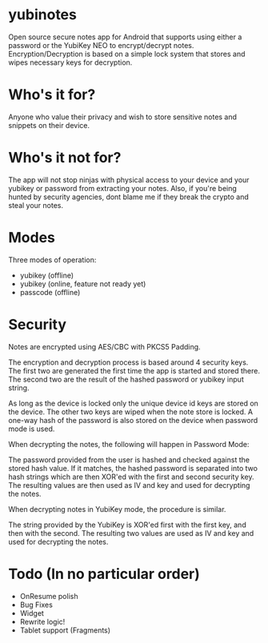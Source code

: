 yubinotes
=========

Open source secure notes app for Android that supports using either a password or the YubiKey NEO to encrypt/decrypt notes. Encryption/Decryption is based on a simple lock system that stores and wipes necessary keys for decryption. 

Who's it for?
======
Anyone who value their privacy and wish to store sensitive notes and snippets on their device. 

Who's it not for?
=====
The app will not stop ninjas with physical access to your device and your yubikey or password from extracting your notes. Also, if you're being hunted by security agencies, dont blame me if they break the crypto and steal your notes.

Modes
====

Three modes of operation:

* yubikey (offline)
* yubikey (online, feature not ready yet)
* passcode (offline)

Security
===

Notes are encrypted using AES/CBC with PKCS5 Padding. 

The encryption and decryption process is based around 4 security keys. The first two are generated the first time the app is started and stored there. The second two are the result of the hashed password or yubikey input string. 

As long as the device is locked only the unique device id keys are stored on the device. The other two keys are wiped when the note store is locked. A one-way hash of the password is also stored on the device when password mode is used.

When decrypting the notes, the following will happen in Password Mode:

The password provided from the user is hashed and checked against the stored hash value. If it matches, the hashed password is separated into two hash strings which are then XOR'ed with the first and second security key. The resulting values are then used as IV and key and used for decrypting the notes.

When decrypting notes in YubiKey mode, the procedure is similar.

The string provided by the YubiKey is XOR'ed first with the first key, and then with the second. The resulting two values are used as IV and key and used for decrypting the notes.


Todo (In no particular order)
===
* OnResume polish
* Bug Fixes
* Widget
* Rewrite logic!
* Tablet support (Fragments) 
